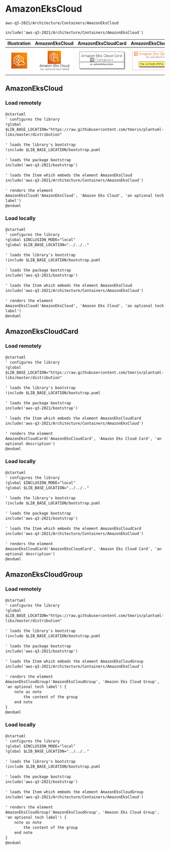 # AmazonEksCloud


```text
aws-q3-2021/Architecture/Containers/AmazonEksCloud
```

```text
include('aws-q3-2021/Architecture/Containers/AmazonEksCloud')
```



| Illustration | AmazonEksCloud | AmazonEksCloudCard | AmazonEksCloudGroup |
| :---: | :---: | :---: | :---: |
| ![illustration for Illustration](../../../aws-q3-2021/Architecture/Containers/AmazonEksCloud.png) | ![illustration for AmazonEksCloud](../../../aws-q3-2021/Architecture/Containers/AmazonEksCloud.Local.png) | ![illustration for AmazonEksCloudCard](../../../aws-q3-2021/Architecture/Containers/AmazonEksCloudCard.Local.png) | ![illustration for AmazonEksCloudGroup](../../../aws-q3-2021/Architecture/Containers/AmazonEksCloudGroup.Local.png) |




## AmazonEksCloud

### Load remotely
```plantuml
@startuml
' configures the library
!global $LIB_BASE_LOCATION="https://raw.githubusercontent.com/tmorin/plantuml-libs/master/distribution"

' loads the library's bootstrap
!include $LIB_BASE_LOCATION/bootstrap.puml

' loads the package bootstrap
include('aws-q3-2021/bootstrap')

' loads the Item which embeds the element AmazonEksCloud
include('aws-q3-2021/Architecture/Containers/AmazonEksCloud')

' renders the element
AmazonEksCloud('AmazonEksCloud', 'Amazon Eks Cloud', 'an optional tech label')
@enduml
```

### Load locally
```plantuml
@startuml
' configures the library
!global $INCLUSION_MODE="local"
!global $LIB_BASE_LOCATION="../../.."

' loads the library's bootstrap
!include $LIB_BASE_LOCATION/bootstrap.puml

' loads the package bootstrap
include('aws-q3-2021/bootstrap')

' loads the Item which embeds the element AmazonEksCloud
include('aws-q3-2021/Architecture/Containers/AmazonEksCloud')

' renders the element
AmazonEksCloud('AmazonEksCloud', 'Amazon Eks Cloud', 'an optional tech label')
@enduml
```

## AmazonEksCloudCard

### Load remotely
```plantuml
@startuml
' configures the library
!global $LIB_BASE_LOCATION="https://raw.githubusercontent.com/tmorin/plantuml-libs/master/distribution"

' loads the library's bootstrap
!include $LIB_BASE_LOCATION/bootstrap.puml

' loads the package bootstrap
include('aws-q3-2021/bootstrap')

' loads the Item which embeds the element AmazonEksCloudCard
include('aws-q3-2021/Architecture/Containers/AmazonEksCloud')

' renders the element
AmazonEksCloudCard('AmazonEksCloudCard', 'Amazon Eks Cloud Card', 'an optional description')
@enduml
```

### Load locally
```plantuml
@startuml
' configures the library
!global $INCLUSION_MODE="local"
!global $LIB_BASE_LOCATION="../../.."

' loads the library's bootstrap
!include $LIB_BASE_LOCATION/bootstrap.puml

' loads the package bootstrap
include('aws-q3-2021/bootstrap')

' loads the Item which embeds the element AmazonEksCloudCard
include('aws-q3-2021/Architecture/Containers/AmazonEksCloud')

' renders the element
AmazonEksCloudCard('AmazonEksCloudCard', 'Amazon Eks Cloud Card', 'an optional description')
@enduml
```

## AmazonEksCloudGroup

### Load remotely
```plantuml
@startuml
' configures the library
!global $LIB_BASE_LOCATION="https://raw.githubusercontent.com/tmorin/plantuml-libs/master/distribution"

' loads the library's bootstrap
!include $LIB_BASE_LOCATION/bootstrap.puml

' loads the package bootstrap
include('aws-q3-2021/bootstrap')

' loads the Item which embeds the element AmazonEksCloudGroup
include('aws-q3-2021/Architecture/Containers/AmazonEksCloud')

' renders the element
AmazonEksCloudGroup('AmazonEksCloudGroup', 'Amazon Eks Cloud Group', 'an optional tech label') {
    note as note
        the content of the group
    end note
}
@enduml
```

### Load locally
```plantuml
@startuml
' configures the library
!global $INCLUSION_MODE="local"
!global $LIB_BASE_LOCATION="../../.."

' loads the library's bootstrap
!include $LIB_BASE_LOCATION/bootstrap.puml

' loads the package bootstrap
include('aws-q3-2021/bootstrap')

' loads the Item which embeds the element AmazonEksCloudGroup
include('aws-q3-2021/Architecture/Containers/AmazonEksCloud')

' renders the element
AmazonEksCloudGroup('AmazonEksCloudGroup', 'Amazon Eks Cloud Group', 'an optional tech label') {
    note as note
        the content of the group
    end note
}
@enduml
```

